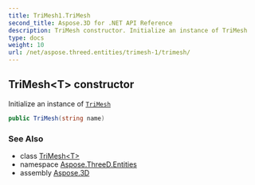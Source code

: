 ```yaml
---
title: TriMesh1.TriMesh
second_title: Aspose.3D for .NET API Reference
description: TriMesh constructor. Initialize an instance of TriMesh
type: docs
weight: 10
url: /net/aspose.threed.entities/trimesh-1/trimesh/
---
```

## TriMesh&lt;T&gt; constructor

Initialize an instance of [`TriMesh`](../../trimesh/)

```csharp
public TriMesh(string name)
```

### See Also

* class [TriMesh&lt;T&gt;](../)
* namespace [Aspose.ThreeD.Entities](../../../aspose.threed.entities/)
* assembly [Aspose.3D](../../../)


